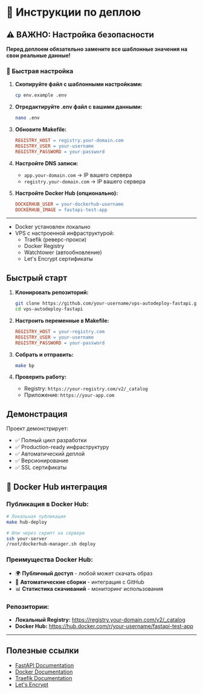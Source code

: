 # 🚀 Инструкции по деплою

## ⚠️ ВАЖНО: Настройка безопасности

**Перед деплоем обязательно замените все шаблонные значения на свои реальные данные!**

### 🔐 Быстрая настройка

1. **Скопируйте файл с шаблонными настройками:**
   ```bash
   cp env.example .env
   ```

2. **Отредактируйте .env файл с вашими данными:**
   ```bash
   nano .env
   ```

3. **Обновите Makefile:**
   ```makefile
   REGISTRY_HOST = registry.your-domain.com
   REGISTRY_USER = your-username
   REGISTRY_PASSWORD = your-password
   ```

4. **Настройте DNS записи:**
   - `app.your-domain.com` → IP вашего сервера
   - `registry.your-domain.com` → IP вашего сервера

5. **Настройте Docker Hub (опционально):**
   ```makefile
   DOCKERHUB_USER = your-dockerhub-username
   DOCKERHUB_IMAGE = fastapi-test-app
   ```

---

- Docker установлен локально
- VPS с настроенной инфраструктурой:
  - Traefik (реверс-прокси)
  - Docker Registry
  - Watchtower (автообновление)
  - Let's Encrypt сертификаты

## Быстрый старт

1. **Клонировать репозиторий:**
   ```bash
   git clone https://github.com/your-username/vps-autodeploy-fastapi.git
   cd vps-autodeploy-fastapi
   ```

2. **Настроить переменные в Makefile:**
   ```makefile
   REGISTRY_HOST = your-registry.com
   REGISTRY_USER = your-username
   REGISTRY_PASSWORD = your-password
   ```

3. **Собрать и отправить:**
   ```bash
   make bp
   ```

4. **Проверить работу:**
   - Registry: `https://your-registry.com/v2/_catalog`
   - Приложение: `https://your-app.com`

## Демонстрация

Проект демонстрирует:
- ✅ Полный цикл разработки
- ✅ Production-ready инфраструктуру
- ✅ Автоматический деплой
- ✅ Версионирование
- ✅ SSL сертификаты

## 🐳 Docker Hub интеграция

### Публикация в Docker Hub:

```bash
# Локальная публикация
make hub-deploy

# Или через скрипт на сервере
ssh your-server
/root/dockerhub-manager.sh deploy
```

### Преимущества Docker Hub:
- 🌍 **Публичный доступ** - любой может скачать образ
- 🔄 **Автоматические сборки** - интеграция с GitHub
- 📊 **Статистика скачиваний** - мониторинг использования

### Репозитории:
- **Локальный Registry:** https://registry.your-domain.com/v2/_catalog
- **Docker Hub:** https://hub.docker.com/r/your-username/fastapi-test-app

---

## Полезные ссылки

- [FastAPI Documentation](https://fastapi.tiangolo.com/)
- [Docker Documentation](https://docs.docker.com/)
- [Traefik Documentation](https://doc.traefik.io/traefik/)
- [Let's Encrypt](https://letsencrypt.org/)
